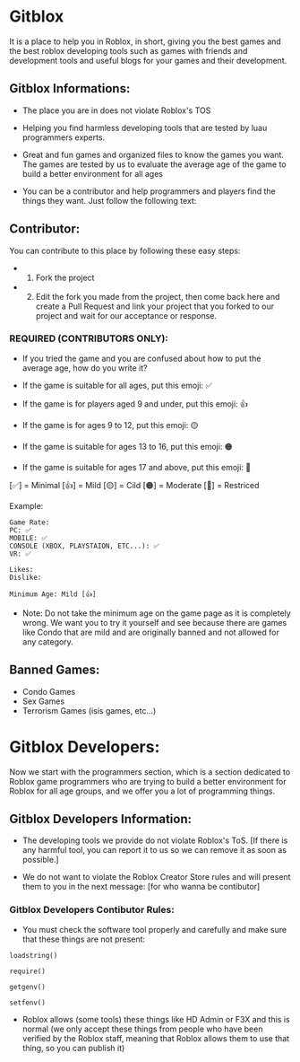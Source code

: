 # Gitblox
It is a place to help you in Roblox, in short, giving you the best games and the best roblox developing tools such as games with friends and development tools and useful blogs for your games and their development. 

## Gitblox Informations:
- The place you are in does not violate Roblox's TOS

- Helping you find harmless developing tools that are tested by luau programmers experts.

- Great and fun games and organized files to know the games you want. The games are tested by us to evaluate the average age of the game to build a better environment for all ages

- You can be a contributor and help programmers and players find the things they want. Just follow the following text: 

## Contributor:
You can contribute to this place by following these easy steps: 

- 1. Fork the project
- 2. Edit the fork you made from the project, then come back here and create a Pull Request and link your project that you forked to our project and wait for our acceptance or response. 

### REQUIRED (CONTRIBUTORS ONLY):
- If you tried the game and you are confused about how to put the average age, how do you write it? 

- If the game is suitable for all ages, put this emoji: ✅
- If the game is for players aged 9 and under, put this emoji: 👍
- If the game is for ages 9 to 12, put this emoji: 🟡
- If the game is suitable for ages 13 to 16, put this emoji: 🟠
- If the game is suitable for ages 17 and above, put this emoji: 🔞

[✅] = Minimal
[👍] = Mild
[🟡] = Cild
[🟠] = Moderate
[🔞] = Restriced

Example:
```
Game Rate:
PC: ✅
MOBILE: ✅
CONSOLE (XBOX, PLAYSTAION, ETC...): ✅
VR: ✅

Likes:
Dislike:

Minimum Age: Mild [👍]
```

- Note: Do not take the minimum age on the game page as it is completely wrong. We want you to try it yourself and see because there are games like Condo that are mild and are originally banned and not allowed for any category. 

## Banned Games:
- Condo Games
- Sex Games
- Terrorism Games (isis games, etc...)

# Gitblox Developers: 
Now we start with the programmers section, which is a section dedicated to Roblox game programmers who are trying to build a better environment for Roblox for all age groups, and we offer you a lot of programming things. 

## Gitblox Developers Information: 
- The developing tools we provide do not violate Roblox's ToS. [If there is any harmful tool, you can report it to us so we can remove it as soon as possible.] 

- We do not want to violate the Roblox Creator Store rules and will present them to you in the next message: [for who wanna be contibutor]

### Gitblox Developers Contibutor Rules:
- You must check the software tool properly and carefully and make sure that these things are not present: 
```
loadstring()
```

```
require()
```

```
getgenv()
```

```
setfenv()
```

- Roblox allows (some tools) these things like HD Admin or F3X and this is normal (we only accept these things from people who have been verified by the Roblox staff, meaning that Roblox allows them to use that thing, so you can publish it) 

